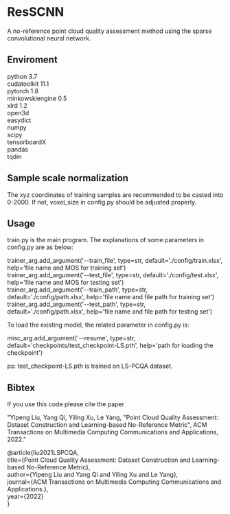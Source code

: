 # ResSCNN

A no-reference point cloud quality assessment method using the sparse convolutional neural network.

Enviroment
-----------

python 3.7  
cudatoolkit 11.1  
pytorch 1.8  
minkowskiengine 0.5  
xlrd 1.2  
open3d  
easydict  
numpy  
scipy  
tensorboardX  
pandas  
tqdm  

Sample scale normalization
-----------
The xyz coordinates of training samples are recommended to be casted into 0-2000. If not, voxel_size in config.py should be adjusted properly.

Usage
-----------
train.py is the main program. The explanations of some parameters in config.py are as below:

trainer_arg.add_argument('--train_file', type=str, default='./config/train.xlsx', help='file name and MOS for training set')  
trainer_arg.add_argument('--test_file', type=str, default='./config/test.xlsx', help='file name and MOS for testing set')  
trainer_arg.add_argument('--train_path', type=str, default='./config/path.xlsx', help='file name and file path for training set')  
trainer_arg.add_argument('--test_path', type=str, default='./config/path.xlsx', help='file name and file path for testing set')  

To load the existing model, the related parameter in config.py is:  

misc_arg.add_argument('--resume', type=str, default='checkpoints/test_checkpoint-LS.pth', help='path for loading the checkpoint')  

ps: test_checkpoint-LS.pth is trained on LS-PCQA dataset.

Bibtex
-----------
If you use this code please cite the paper

"Yipeng Liu, Yang Qi, Yiling Xu, Le Yang, "Point Cloud Quality Assessment: Dataset Construction and Learning-based No-Reference Metric", ACM Transactions on Multimedia
Computing Communications and Applications, 2022."

@article{liu2021LSPCQA,  
    title={Point Cloud Quality Assessment: Dataset Construction and Learning-based No-Reference Metric},  
    author={Yipeng Liu and Yang Qi and Yiling Xu and Le Yang},  
    journal={ACM Transactions on Multimedia Computing Communications and Applications.},  
    year={2022}  
}

